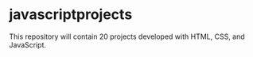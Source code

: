 # javascriptprojects
This repository will contain 20 projects developed with HTML, CSS, and JavaScript.